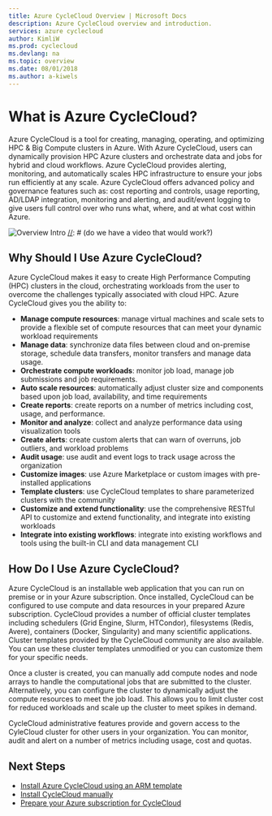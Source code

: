 ```yaml
---
title: Azure CycleCloud Overview | Microsoft Docs
description: Azure CycleCloud overview and introduction.
services: azure cyclecloud
author: KimliW
ms.prod: cyclecloud
ms.devlang: na
ms.topic: overview
ms.date: 08/01/2018
ms.author: a-kiwels
---
```


# What is Azure CycleCloud?

Azure CycleCloud is a tool for creating, managing, operating, and optimizing HPC & Big Compute clusters in Azure. With Azure CycleCloud, users can dynamically provision HPC Azure clusters and orchestrate data and jobs for hybrid and cloud workflows. Azure CycleCloud provides alerting, monitoring, and automatically scales HPC infrastructure to ensure your jobs run efficiently at any scale. Azure CycleCloud offers advanced policy and governance features such as: cost reporting and controls, usage reporting, AD/LDAP integration, monitoring and alerting, and audit/event logging to give users full control over who runs what, where, and at what cost within Azure.

![Overview Intro](~/images/overview-gui.png)
[//]: # (do we have a video that would work?)

## Why Should I Use Azure CycleCloud?

Azure CycleCloud makes it easy to create High Performance Computing (HPC) clusters in the cloud, orchestrating workloads from the user to overcome the challenges typically associated with cloud HPC. Azure CycleCloud gives you the ability to:

[//]: # (might want to convert this to a table with mini screenshots similar to App Insights overview)
* **Manage compute resources**: manage virtual machines and scale sets to provide a flexible set of compute resources that can meet your dynamic workload requirements
* **Manage data**: synchronize data files between cloud and on-premise storage, schedule data transfers, monitor transfers and manage data usage.
* **Orchestrate compute workloads**: monitor job load, manage job submissions and job requirements.
* **Auto scale resources**: automatically adjust cluster size and components based upon job load, availability, and time requirements
* **Create reports**: create reports on a number of metrics including cost, usage, and performance.
* **Monitor and analyze**: collect and analyze performance data using visualization tools
* **Create alerts**: create custom alerts that can warn of overruns, job outliers, and workload problems
* **Audit usage**: use audit and event logs to track usage across the organization
* **Customize images**: use Azure Marketplace or custom images with pre-installed applications
* **Template clusters**: use CycleCloud templates to share parameterized clusters with the community
* **Customize and extend functionality**: use the comprehensive RESTful API to customize and extend functionality, and integrate into existing workloads
* **Integrate into existing workflows**: integrate into existing workflows and tools using the built-in CLI and data management CLI

## How Do I Use Azure CycleCloud?

Azure CycleCloud is an installable web application that you can run on premise or in your Azure subscription. Once installed, CycleCloud can be configured to use compute and data resources in your prepared Azure subscription. CycleCloud provides a number of official cluster templates including schedulers (Grid Engine, Slurm, HTCondor), filesystems (Redis, Avere), containers (Docker, Singularity) and many scientific applications. Cluster templates provided by the CycleCloud community are also available. You can use these cluster templates unmodified or you can customize them for your specific needs.

Once a cluster is created, you can manually add compute nodes and node arrays to handle the computational jobs that are submitted to the cluster. Alternatively, you can configure the cluster to dynamically adjust the compute resources to meet the job load. This allows you to limit cluster cost for reduced workloads and scale up the cluster to meet spikes in demand.

CycleCloud administrative features provide and govern access to the CyleCloud cluster for other users in your organization. You can monitor, audit and alert on a number of metrics including usage, cost and quotas.

[//]: # (## What cluster types are available?)

[//]: # (Provide a list of existing official templates?)

## Next Steps

[//]: # (* Try Azure CycleCloud using a Marketplace VM)
* [Install Azure CycleCloud using an ARM template](quickstart-install-cyclecloud.md)
* [Install CycleCloud manually](installation.md)
* [Prepare your Azure subscription for CycleCloud](configuration.md)
